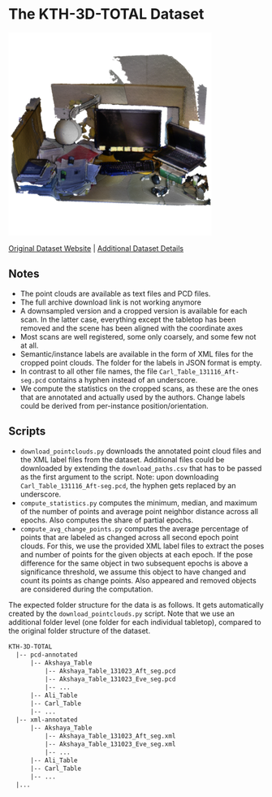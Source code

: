 # The KTH-3D-TOTAL Dataset

<img src="./../../images/KTH-3D-TOTAL.png" width="400"/>

[Original Dataset Website](https://strands.pdc.kth.se/public/kth-3d-total/readme.html) | [Additional Dataset Details](https://hpicgs.github.io/multi-temporal-point-cloud-datasets-survey/details/KTH-3D-TOTAL)

## Notes  
  - The point clouds are available as text files and PCD files.
  - The full archive download link is not working anymore
  - A downsampled version and a cropped version is available for each scan. In the latter case, everything except the tabletop has been removed and the scene has been aligned with the coordinate axes
  - Most scans are well registered, some only coarsely, and some few not at all.
  - Semantic/instance labels are available in the form of XML files for the cropped point clouds. The folder for the labels in JSON format is empty.
  - In contrast to all other file names, the file `Carl_Table_131116_Aft-seg.pcd` contains a hyphen instead of an underscore.
  - We compute the statistics on the cropped scans, as these are the ones that are annotated and actually used by the authors. Change labels could be derived from per-instance position/orientation. 



## Scripts
* `download_pointclouds.py` downloads the annotated point cloud files and the XML label files from the dataset. Additional files could be downloaded by extending the `download_paths.csv` that has to be passed as the first argument to the script. Note: upon downloading `Carl_Table_131116_Aft-seg.pcd`, the hyphen gets replaced by an underscore.
* `compute_statistics.py` computes the minimum, median, and maximum of the number of points and average point neighbor distance across all epochs. Also computes the share of partial epochs.
* `compute_avg_change_points.py` computes the average percentage of points that are labeled as changed across all second epoch point clouds. For this, we use the provided XML label files to extract the poses and number of points for the given objects at each epoch. If the pose difference for the same object in two subsequent epochs is above a significance threshold, we assume this object to have changed and count its points as change points. Also appeared and removed objects are considered during the computation.

The expected folder structure for the data is as follows. It gets automatically created by the `download_pointclouds.py` script. Note that we use an additional folder level (one folder for each individual tabletop), compared to the original folder structure of the dataset.

```
KTH-3D-TOTAL
  |-- pcd-annotated
      |-- Akshaya_Table
          |-- Akshaya_Table_131023_Aft_seg.pcd
          |-- Akshaya_Table_131023_Eve_seg.pcd
          |-- ...
      |-- Ali_Table
      |-- Carl_Table
      |-- ...
  |-- xml-annotated
      |-- Akshaya_Table
          |-- Akshaya_Table_131023_Aft_seg.xml
          |-- Akshaya_Table_131023_Eve_seg.xml
          |-- ...
      |-- Ali_Table
      |-- Carl_Table
      |-- ...
  |...
```